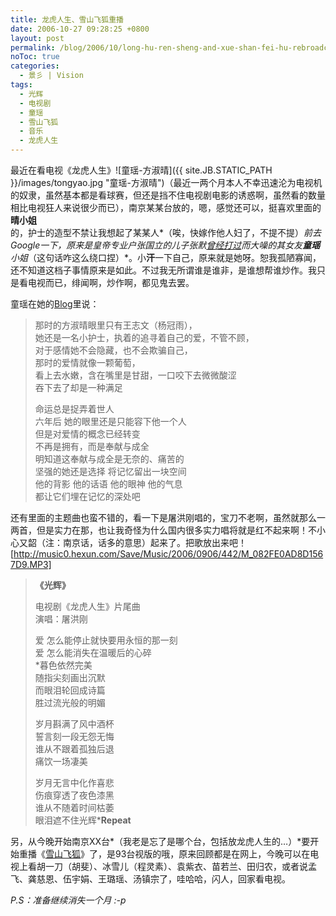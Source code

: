 ```yaml
---
title: 龙虎人生、雪山飞狐重播
date: 2006-10-27 09:28:25 +0800
layout: post
permalink: /blog/2006/10/long-hu-ren-sheng-and-xue-shan-fei-hu-rebroadcast.html
noToc: true
categories:
  - 景彡 | Vision
tags:
  - 光辉
  - 电视剧
  - 童瑶
  - 雪山飞狐
  - 音乐
  - 龙虎人生
---
```

最近在看电视《龙虎人生》<span class="right">![童瑶-方淑晴]({{ site.JB.STATIC_PATH }}/images/tongyao.jpg "童瑶-方淑晴")</span>（最近一两个月本人不幸迅速沦为电视机的奴隶，虽然基本都是看球赛，但还是挡不住电视剧电影的诱惑啊，虽然看的数量相比电视狂人来说很少而已），南京某某台放的，嗯，感觉还可以，挺喜欢里面的**晴小姐**的，护士的造型不禁让我想起了某某人*（唉，快嫁作他人妇了，不提不提）*前去Google一下，原来是皇帝专业户张国立的儿子张默[曾经打过][1]而大噪的其女友**童瑶**小姐*（这句话咋这么绕口捏）*。小**汗**一下自己，原来就是她呀。恕我孤陋寡闻，还不知道这档子事情原来是如此。不过我无所谓谁是谁非，是谁想帮谁炒作。我只是看电视而已，绯闻啊，炒作啊，都见鬼去罢。

<!--more-->

童瑶在她的[Blog][2]里说：

> 那时的方淑晴眼里只有王志文（杨冠雨），  
> 她还是一名小护士，执着的追寻着自己的爱，不管不顾，  
> 对于感情她不会隐藏，也不会欺骗自己，  
> 那时的爱情就像一颗葡萄，  
> 看上去水嫩，含在嘴里是甘甜，一口咬下去微微酸涩  
> 吞下去了却是一种满足
> 
> 命运总是捉弄着世人  
> 六年后 她的眼里还是只能容下他一个人  
> 但是对爱情的概念已经转变  
> 不再是拥有，而是奉献与成全  
> 明知道这奉献与成全是无奈的、痛苦的  
> 坚强的她还是选择 将记忆留出一块空间  
> 他的背影 他的话语 他的眼神 他的气息  
> 都让它们埋在记忆的深处吧

还有里面的主题曲也蛮不错的，看一下是屠洪刚唱的，宝刀不老啊，虽然就那么一两首，但是实力在那，也让我奇怪为什么国内很多实力唱将就是红不起来啊！不小心又韶（注：南京话，话多的意思）起来了。把歌放出来吧！  
[http://music0.hexun.com/Save/Music/2006/0906/442/M_082FE0AD8D1567D9.MP3]

> **《光辉》**
> 
> 电视剧《龙虎人生》片尾曲  
> 演唱：屠洪刚
> 
> 爱 怎么能停止就快要用永恒的那一刻  
> 爱 怎么能消失在温暖后的心碎  
> *暮色依然完美  
> 随指尖刻画出沉默  
> 而眼泪轮回成诗篇  
> 胜过流光般的明媚
> 
> 岁月斟满了风中酒杯  
> 誓言刻一段无怨无悔  
> 谁从不跟着孤独后退  
> 痛饮一场凄美
> 
> 岁月无言中化作喜悲  
> 伤痕穿透了夜色漆黑  
> 谁从不随着时间枯萎  
> 眼泪遮不住光辉***Repeat**

另，从今晚开始南京XX台*（我老是忘了是哪个台，包括放龙虎人生的&#8230;）*要开始重播《[雪山飞狐][3]》了，是93台视版的哦，原来回顾都是在网上，今晚可以在电视上看胡一刀（胡斐）、冰雪儿（程灵素）、袁紫衣、苗若兰、田归农，或者说孟飞、龚慈恩、伍宇娟、王璐瑶、汤镇宗了，哇哈哈，闪人，回家看电视。

*P.S：准备继续消失一个月 :-p*

 [1]: http://ent.sina.com.cn/f/zglezdr/index.shtml "张默打人事件_影音娱乐_新浪网"
 [2]: http://blog.sina.com.cn/m/tongyao "童瑶的BLOG - 童瑶 - 新浪BLOG"
 [3]: http://chenjun.com/blog/2004/10/xue-shan-fei-hu-gong-ci-en.html "《雪山飞狐》孟飞`龚慈恩`伍宇娟"